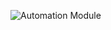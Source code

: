 
![Automation Module](https://github.com/rod-trent/SentinelKQL/blob/master/Overview_Page/Automation/Automation.png "Automation Module")
